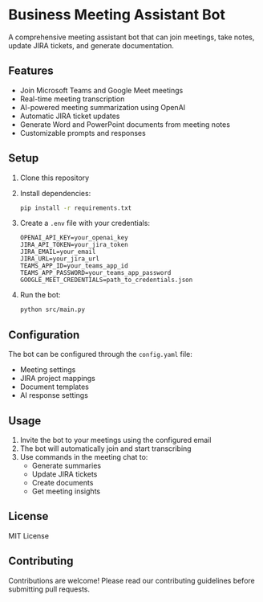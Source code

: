 # Business Meeting Assistant Bot

A comprehensive meeting assistant bot that can join meetings, take notes, update JIRA tickets, and generate documentation.

## Features

- Join Microsoft Teams and Google Meet meetings
- Real-time meeting transcription
- AI-powered meeting summarization using OpenAI
- Automatic JIRA ticket updates
- Generate Word and PowerPoint documents from meeting notes
- Customizable prompts and responses

## Setup

1. Clone this repository
2. Install dependencies:
   ```bash
   pip install -r requirements.txt
   ```
3. Create a `.env` file with your credentials:
   ```
   OPENAI_API_KEY=your_openai_key
   JIRA_API_TOKEN=your_jira_token
   JIRA_EMAIL=your_email
   JIRA_URL=your_jira_url
   TEAMS_APP_ID=your_teams_app_id
   TEAMS_APP_PASSWORD=your_teams_app_password
   GOOGLE_MEET_CREDENTIALS=path_to_credentials.json
   ```

4. Run the bot:
   ```bash
   python src/main.py
   ```

## Configuration

The bot can be configured through the `config.yaml` file:
- Meeting settings
- JIRA project mappings
- Document templates
- AI response settings

## Usage

1. Invite the bot to your meetings using the configured email
2. The bot will automatically join and start transcribing
3. Use commands in the meeting chat to:
   - Generate summaries
   - Update JIRA tickets
   - Create documents
   - Get meeting insights

## License

MIT License

## Contributing

Contributions are welcome! Please read our contributing guidelines before submitting pull requests. 